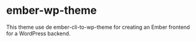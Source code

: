 # ember-wp-theme
This theme use de ember-cli-to-wp-theme for creating an Ember frontend for a WordPress backend.
